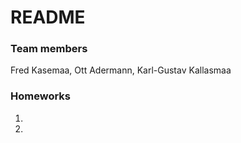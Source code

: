 # README #



### Team members ###

Fred Kasemaa,
Ott Adermann,
Karl-Gustav Kallasmaa

### Homeworks ###

1. 
2. 